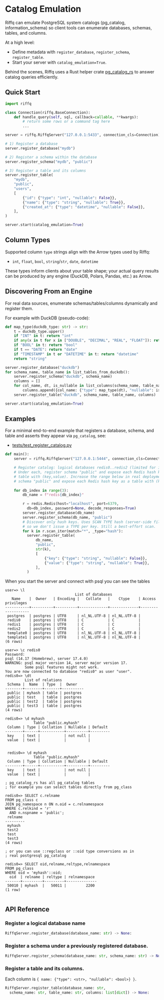 # Catalog Emulation

Riffq can emulate PostgreSQL system catalogs (pg_catalog, information_schema) so client tools can enumerate databases, schemas, tables, and columns.

At a high level:
- Define metadata with `register_database`, `register_schema`, `register_table`.
- Start your server with `catalog_emulation=True`.

Behind the scenes, Riffq uses a Rust helper crate [pg_catalog_rs](https://github.com/ybrs/pg_catalog) to answer catalog queries efficiently.

## Quick Start

```python
import riffq

class Connection(riffq.BaseConnection):
    def handle_query(self, sql, callback=callable, **kwargs):
        # return some rows or a command tag here
        ...

server = riffq.RiffqServer("127.0.0.1:5433", connection_cls=Connection)

# 1) Register a database
server.register_database("mydb")

# 2) Register a schema within the database
server.register_schema("mydb", "public")

# 3) Register a table and its columns
server.register_table(
    "mydb",
    "public",
    "users",
    [
        {"id": {"type": "int", "nullable": False}},
        {"name": {"type": "string", "nullable": True}},
        {"created_at": {"type": "datetime", "nullable": False}},
    ],
)

server.start(catalog_emulation=True)
```

## Column Types

Supported column `type` strings align with the Arrow types used by Riffq:

- `int`, `float`, `bool`, `string`/`str`, `date`, `datetime`

These types inform clients about your table shape; your actual query results
can be produced by any engine (DuckDB, Polars, Pandas, etc.) as Arrow.

## Discovering From an Engine

For real data sources, enumerate schemas/tables/columns dynamically and
register them. 

For example with DuckDB (pseudo-code):

```python
def map_type(duckdb_type: str) -> str:
    t = duckdb_type.upper()
    if "INT" in t: return "int"
    if any(x in t for x in ["DOUBLE", "DECIMAL", "REAL", "FLOAT"]): return "float"
    if "BOOL" in t: return "bool"
    if t == "DATE": return "date"
    if "TIMESTAMP" in t or "DATETIME" in t: return "datetime"
    return "string"

server.register_database("duckdb")
for schema_name, table_name in list_tables_from_duckdb():
    server.register_schema("duckdb", schema_name)
    columns = []
    for col_name, dt, is_nullable in list_columns(schema_name, table_name):
        columns.append({col_name: {"type": map_type(dt), "nullable": is_nullable}})
    server.register_table("duckdb", schema_name, table_name, columns)

server.start(catalog_emulation=True)
```

## Examples

For a minimal end-to-end example that registers a database, schema, and table and asserts they appear via `pg_catalog`, see:

- [tests/test_register_catalog.py](https://github.com/ybrs/riffq/blob/main/tests/test_register_catalog.py)

```python
def main():
    server = riffq.RiffqServer("127.0.0.1:5444", connection_cls=Connection)

    # Register catalog: logical databases redis0..redis2 (limited for illustration).
    # Under each, register schema "public" and expose each Redis hash key as a
    # table with (key,value). Increase the range below in real deployments.
    # schema "public" and expose each Redis hash key as a table with (key,value).
    
    for db_index in range(3):
        db_name = f"redis{db_index}"

        r = redis.Redis(host="localhost", port=6379, 
          db=db_index, password=None, decode_responses=True)
        server.register_database(db_name)
        server.register_schema(db_name, "public")
        # Discover only hash keys. Uses SCAN TYPE hash (server-side filter)
        # so we don't issue a TYPE per key. Still a best-effort scan.
        for k in r.scan_iter(match="*", _type="hash"):
          server.register_table(
              db_name,
              "public",
              str(k),
              [
                  {"key": {"type": "string", "nullable": False}},
                  {"value": {"type": "string", "nullable": True}},
              ],
          )

```        

When you start the server and connect with psql you can see the tables

```
user=> \l
                                List of databases
   Name    |  Owner   | Encoding |   Collate   |    Ctype    | Access privileges
-----------+----------+----------+-------------+-------------+-------------------
 postgres  | postgres | UTF8     | nl_NL.UTF-8 | nl_NL.UTF-8 |
 redis0    | postgres | UTF8     | C           | C           | 
 redis1    | postgres | UTF8     | C           | C           | 
 redis2    | postgres | UTF8     | C           | C           | 
 template0 | postgres | UTF8     | nl_NL.UTF-8 | nl_NL.UTF-8 | 
 template1 | postgres | UTF8     | nl_NL.UTF-8 | nl_NL.UTF-8 | 
(6 rows)

user=> \c redis0
Password:
psql (14.17 (Homebrew), server 17.4.0)
WARNING: psql major version 14, server major version 17.
         Some psql features might not work.
You are now connected to database "redis0" as user "user".
redis0=> \dt
         List of relations
 Schema |  Name  | Type  |  Owner
--------+--------+-------+----------
 public | myhash | table | postgres
 public | test   | table | postgres
 public | test2  | table | postgres
 public | test3  | table | postgres
(4 rows)

redis0=> \d myhash
             Table "public.myhash"
 Column | Type | Collation | Nullable | Default
--------+------+-----------+----------+---------
 key    | text |           | not null |
 value  | text |           |          |


```

```
 redis0=> \d myhash
             Table "public.myhash"
 Column | Type | Collation | Nullable | Default
--------+------+-----------+----------+---------
 key    | text |           | not null |
 value  | text |           |          |
```

```
; pg_catalog_rs has all pg_catalog tables
; for example you can select tables directly from pg_class 

redis0=> SELECT c.relname
FROM pg_class c
JOIN pg_namespace n ON n.oid = c.relnamespace
WHERE c.relkind = 'r'
  AND n.nspname = 'public';
 relname
---------
 myhash
 test2
 test
 test3
(4 rows)
```

```
; or you can use ::regclass or ::oid type conversions as in 
; real postgresql pg_catalog

redis0=> SELECT oid,relname,reltype,relnamespace
FROM pg_class
WHERE oid = 'myhash'::oid;
  oid  | relname | reltype | relnamespace
-------+---------+---------+--------------
 50010 | myhash  |   50011 |         2200
(1 row)


```

## API Reference

### Register a logical database name 

```python
RiffqServer.register_database(database_name: str) -> None:
```

### Register a schema under a previously registered database.

```python
RiffqServer.register_schema(database_name: str, schema_name: str) -> None:
```

### Register a table and its columns.

Each column is `{ name: {"type": <str>, "nullable": <bool>} }`.

```python
RiffqServer.register_table(database_name: str, 
  schema_name: str, table_name: str, columns: list[dict]) -> None:
```


[pg_catalog_rs]: https://github.com/ybrs/pg_catalog
